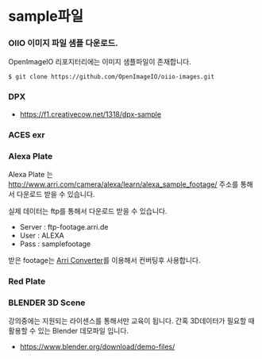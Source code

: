 # sample파일

### OIIO 이미지 파일 샘플 다운로드.
OpenImageIO 리포지터리에는 이미지 샘플파일이 존재합니다.
```
$ git clone https://github.com/OpenImageIO/oiio-images.git
```

### DPX
- https://f1.creativecow.net/1318/dpx-sample

### ACES exr

### Alexa Plate
Alexa Plate 는 http://www.arri.com/camera/alexa/learn/alexa_sample_footage/ 주소를 통해서 다운로드 받을 수 있습니다.

실제 데이터는 ftp를 통해서 다운로드 받을 수 있습니다.

- Server : ftp-footage.arri.de
- User : ALEXA
- Pass : samplefootage

받은 footage는 [Arri Converter](http://www.arri.com/camera/alexa/tools/arriraw_converter/)를 이용해서 컨버팅후 사용합니다.

### Red Plate

### BLENDER 3D Scene
강의중에는 지원되는 라이센스를 통해서만 교육이 됩니다. 간혹 3D데이터가 필요할 때 활용할 수 있는 Blender 데모파일 입니다.

- https://www.blender.org/download/demo-files/
